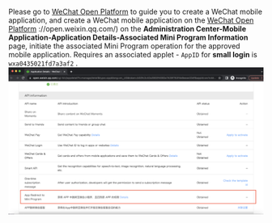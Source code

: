 <IntegrationDetailCard title="在微信公众平台创建一个小程序">


Please go to [WeChat Open Platform](https://open.weixin.qq.com/cgi-bin/frame?t=home/app_tmpl&lang=zh_CN) to guide you to create a WeChat mobile application, and create a WeChat mobile application on the [WeChat Open Platform](https://www.weixin.com/cgi-bin/frame?t=home/app_tmpl&lang=zh_CN) ://open.weixin.qq.com/) on the **Administration Center-Mobile Application-Application Details-Associated Mini Program Information** page, initiate the associated Mini Program operation for the approved mobile application. Requires an associated applet - `AppID` for **small login** is `wxa0435021fd7a3af2` .
  ![](./images/miniprogram_on_openplatform.png)
  

  
</IntegrationDetailCard>
